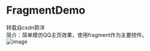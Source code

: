 # FragmentDemo
转载自csdn郭洋  
简介：简单模仿QQ主页效果，使用fragment作为主要控件。  
![image](https://github.com/ButBueatiful/dotvim/raw/master/screenshots/vim-screenshot.jpg)
